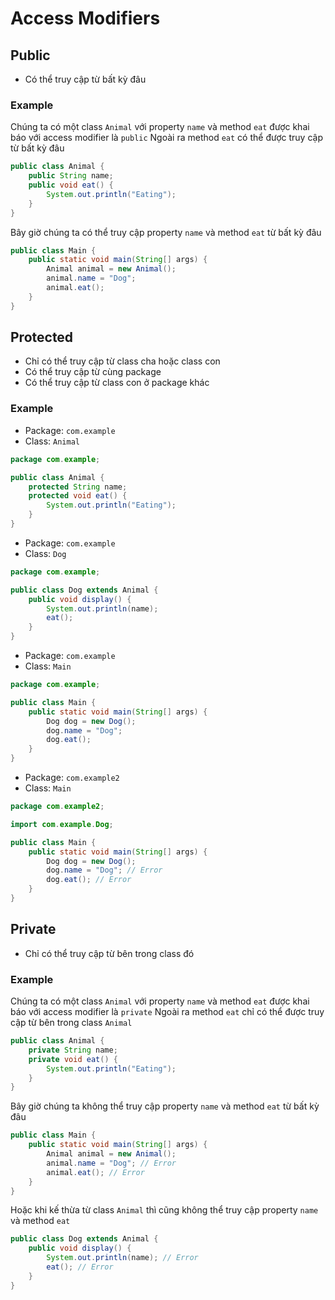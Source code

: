 # Access Modifiers

## Public
- Có thể truy cập từ bất kỳ đâu
### Example
Chúng ta có một class `Animal` với property `name` và method `eat` được khai báo với access modifier là `public`
Ngoài ra method `eat` có thể được truy cập từ bất kỳ đâu
```java
public class Animal {
    public String name;
    public void eat() {
        System.out.println("Eating");
    }
}
```

Bây giờ chúng ta có thể truy cập property `name` và method `eat` từ bất kỳ đâu
```java
public class Main {
    public static void main(String[] args) {
        Animal animal = new Animal();
        animal.name = "Dog";
        animal.eat();
    }
}
```

## Protected
- Chỉ có thể truy cập từ class cha hoặc class con
- Có thể truy cập từ cùng package
- Có thể truy cập từ class con ở package khác

### Example
- Package: `com.example`
- Class: `Animal`
```java
package com.example;

public class Animal {
    protected String name;
    protected void eat() {
        System.out.println("Eating");
    }
}
```

- Package: `com.example`
- Class: `Dog`
```java
package com.example;

public class Dog extends Animal {
    public void display() {
        System.out.println(name);
        eat();
    }
}
```

- Package: `com.example`
- Class: `Main`
```java
package com.example;

public class Main {
    public static void main(String[] args) {
        Dog dog = new Dog();
        dog.name = "Dog";
        dog.eat();
    }
}
```

- Package: `com.example2`
- Class: `Main`
```java
package com.example2;

import com.example.Dog;

public class Main {
    public static void main(String[] args) {
        Dog dog = new Dog();
        dog.name = "Dog"; // Error
        dog.eat(); // Error
    }
}
```

## Private
- Chỉ có thể truy cập từ bên trong class đó

### Example
Chúng ta có một class `Animal` với property `name` và method `eat` được khai báo với access modifier là `private`
Ngoài ra method `eat` chỉ có thể được truy cập từ bên trong class `Animal`
```java
public class Animal {
    private String name;
    private void eat() {
        System.out.println("Eating");
    }
}
```

Bây giờ chúng ta không thể truy cập property `name` và method `eat` từ bất kỳ đâu
```java
public class Main {
    public static void main(String[] args) {
        Animal animal = new Animal();
        animal.name = "Dog"; // Error
        animal.eat(); // Error
    }
}
```

Hoặc khi kế thừa từ class `Animal` thì cũng không thể truy cập property `name` và method `eat`
```java
public class Dog extends Animal {
    public void display() {
        System.out.println(name); // Error
        eat(); // Error
    }
}
```
